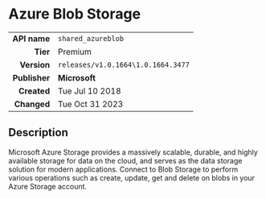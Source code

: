# Azure Blob Storage
| | |
|-:|-|
|**API name**|`shared_azureblob`|
|**Tier**|Premium|
|**Version**|`releases/v1.0.1664\1.0.1664.3477`|
|**Publisher**|**Microsoft**|
|**Created**|Tue Jul 10 2018|
|**Changed**|Tue Oct 31 2023|

## Description
Microsoft Azure Storage provides a massively scalable, durable, and highly available storage for data on the cloud, and serves as the data storage solution for modern applications. Connect to Blob Storage to perform various operations such as create, update, get and delete on blobs in your Azure Storage account.

